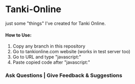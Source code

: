 # Tanki-Online
just some "things" I've created for Tanki Online.
#### How to Use:<br>
1. Copy any branch in this repository
2. Go to tankionline.com website (works in test server too)
3. Go to URL and type "javascript:"
4. Paste copied code after "javascript:"
### Ask Questions | Give Feedback & Suggestions

